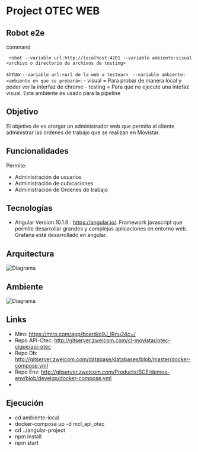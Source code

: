 # Project OTEC WEB

## Robot e2e
command

``` robot --variable url:http://localhost:4201 --variable ambiente:visual <archivo o directorio de archivos de testing>```

sintax
```--variable url:<url de la web a testear> ```
```--variable ambiente:<ambiente en que se probará>```: 
    - visual = Para probar de manera local y poder ver la interfaz de chrome
    - testing = Para que no ejecute una intefaz visual. Este ambiente es usado para la pipeline

## Objetivo

El objetivo de es otorgar un administrador web que permita al cliente administrar las ordenes de trabajo que se realizan en Movistar.

## Funcionalidades

Permite:

- Administración de usuarios
- Administración de cubicaciones
- Administración de Ordenes de trabajo

## Tecnologías

- Angular Version:10.1.6 : <https://angular.io/>.
Framework javascript que permite desarrollar grandes y complejas aplicaciones en entorno web. Grafana está desarrollado en angular.

## Arquitectura

![Diagrama](./images/Arquitectura.PNG)

## Ambiente

![Diagrama](./images/Ambiente.PNG)

## Links

- Miro: <https://miro.com/app/board/o9J_lRnu24c=/>
- Repo API-Otec: <http://gitserver.zweicom.com/cl-movistar/otec-cigpe/api-otec>
- Repo Db: <http://gitserver.zweicom.com/database/databases/blob/master/docker-compose.yml>
- Repo Env: <http://gitserver.zweicom.com/Products/SCE/demos-env/blob/develop/docker-compose.yml>
- 

## Ejecución

- cd ambiente-local
- docker-compose up -d mcl_api_otec
- cd ../angular-project
- npm install
- npm start

